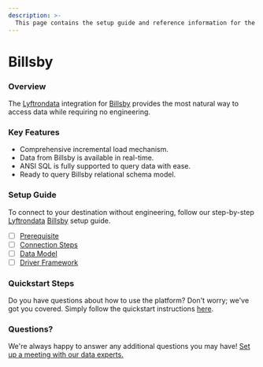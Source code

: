 ```yaml
---
description: >-
  This page contains the setup guide and reference information for the Billsby source connector.
---
```


# Billsby

### Overview

The [Lyftrondata](https://www.lyftrondata.com/) integration for [Billsby](https://www.lyftrondata.com/integration/business-analytics/billsby/) provides the most natural way to access data while requiring no engineering.

### Key Features

* Comprehensive incremental load mechanism.
* Data from Billsby is available in real-time.&#x20;
* ANSI SQL is fully supported to query data with ease.
* Ready to query Billsby relational schema model.

### Setup Guide

To connect to your destination without engineering, follow our step-by-step [Lyftrondata](https://www.lyftrondata.com/)  [Billsby](https://www.lyftrondata.com/integration/business-analytics/billsby/) setup guide.

* [ ] [Prerequisite](prerequisite.md)
* [ ] [Connection Steps](connection-steps.md)
* [ ] [Data Model](data-model/erd.md)
* [ ] [Driver Framework](driver-framework/)

### Quickstart Steps

Do you have questions about how to use the platform? Don't worry; we've got you covered. Simply follow the quickstart instructions [here](../README.md).

### Questions? <a href="#questions" id="questions"></a>

We're always happy to answer any additional questions you may have! [Set up a meeting with our data experts.](https://www.lyftrondata.com/book-a-meeting/)

